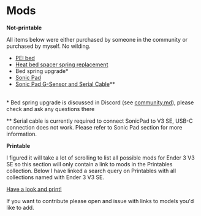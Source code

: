 # Mods

**Not-printable**

All items below were either purchased by someone in the community or purchased by myself. No wilding.

* [PEI bed](https://www.aliexpress.com/item/1005005815144081.html)
* [Heat bed spacer spring replacement](https://www.aliexpress.com/item/33000090210.html)
* Bed spring upgrade\*
* [Sonic Pad](https://www.aliexpress.com/item/1005005573923853.html)
* [Sonic Pad G-Sensor and Serial Cable](https://www.aliexpress.com/item/1005005135181819.html)\*\*

\
\* Bed spring upgrade is discussed in Discord (see [community.md](../community.md "mention")), please check and ask any questions there

\*\* Serial cable is currently required to connect SonicPad to V3 SE, USB-C connection does not work. Please refer to Sonic Pad section for more information.

**Printable**

I figured it will take a lot of scrolling to list all possible mods for Ender 3 V3 SE so this section will only contain a link to mods in the Printables collection. Below I have linked a search query on Printables with all collections named with Ender 3 V3 SE.

[Have a look and print!](https://www.printables.com/search/collections?q=ender%203%20v3%20se)

If you want to contribute please open and issue with links to models you'd like to add.
